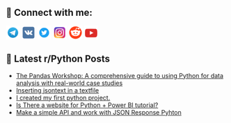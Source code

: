 ## 🔎 Connect with me:
[<img src="https://github.com/bullbesh/bullbesh/blob/main/images/Telegram.png" width="32" height="32" />](https://t.me/bullbesh)
[<img src="https://github.com/bullbesh/bullbesh/blob/main/images/VK.png" width="32" height="32" />](https://vk.com/bullbesh)
[<img src="https://github.com/bullbesh/bullbesh/blob/main/images/Twitter.png" width="32" height="32" />](https://twitter.com/bullbesh1)
[<img src="https://github.com/bullbesh/bullbesh/blob/main/images/Instagram.png" width="32" height="32" />](https://www.instagram.com/bullbesh)
[<img src="https://github.com/bullbesh/bullbesh/blob/main/images/Reddit.png" width="32" height="32" />](https://www.reddit.com/user/bullbesh)
[<img src="https://github.com/bullbesh/bullbesh/blob/main/images/YouTube.png" width="32" height="32" />](https://www.youtube.com/channel/UCtfjRs6uzgq5mfm8S06WTcg)

## 📕 Latest r/Python Posts
<!-- BLOG-POST-LIST:START -->
- [The Pandas Workshop: A comprehensive guide to using Python for data analysis with real-world case studies](https://www.reddit.com/r/Python/comments/wn7ric/the_pandas_workshop_a_comprehensive_guide_to/)
- [Inserting jsontext in a textfile](https://www.reddit.com/r/Python/comments/wn77rj/inserting_jsontext_in_a_textfile/)
- [I created my first python project.](https://www.reddit.com/r/Python/comments/wn671h/i_created_my_first_python_project/)
- [Is There a website for Python + Power BI tutorial?](https://www.reddit.com/r/Python/comments/wn42jx/is_there_a_website_for_python_power_bi_tutorial/)
- [Make a simple API and work with JSON Response Pyhton](https://www.reddit.com/r/Python/comments/wn04z0/make_a_simple_api_and_work_with_json_response/)
<!-- BLOG-POST-LIST:END -->
